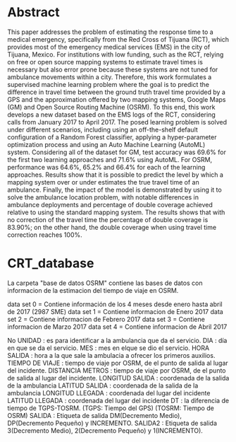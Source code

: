 
# Abstract

This paper addresses the problem of estimating the response time to a medical emergency, specifically from the Red Cross of Tijuana (RCT), which provides most of the emergency medical services (EMS) in the city of Tijuana, Mexico.
For institutions with low funding, such as the RCT, relying on free or open source mapping systems to estimate travel times is necessary but also error prone because these systems are not tuned for ambulance movements within a city.
Therefore, this work formulates a supervised machine learning problem where the goal is to predict the difference in travel time between the ground truth travel time provided by a GPS and the approximation offered by two mapping systems, Google Maps (GM) and Open Source Routing Machine (OSRM).
To this end, this work develops a new dataset based on the EMS logs of the RCT, considering calls from January 2017 to April 2017.
The posed learning problem is solved under different scenarios, including using an off-the-shelf default configuration of a Random Forest classifier, applying a hyper-parameter optimization process and using an Auto Machine Learning (AutoML) system.
Considering all of the dataset for GM, test accuracy was 69.6\% for the first two learning approaches and 71.6\% using AutoML.
For OSRM, performance was 64.6\%, 65.2\% and 66.4\% for each of the learning approaches.
Results show that it is possible to predict the level by which a mapping system over or under estimates the true travel time of an ambulance.
Finally, the impact of the model is demonstrated by using it to solve the ambulance location problem, with notable
differences in ambulance deployments and percentage of double coverage achieved relative to using the standard mapping system. The results shows that with no correction of the travel time the percentage of double coverage is 83.90\%; on the other hand, the double coverage when using travel time correction reaches 100\%.

# CRT_database

La carpeta "base de datos OSRM" contiene las bases de datos con informacion de la 
estimacion del tiempo de viaje en OSRM.

data set 0 = Contiene información de los 4 meses desde enero hasta abril de 2017  (2987 SME)
data set 1 = Contiene informacion de Enero 2017
data set 2 = Contiene informacion de Febrero 2017
data set 3 = Contiene informacion de Marzo 2017
data set 4 = Contiene informacion de Abril 2017 

No UNIDAD        : es para identificar a la ambulancia que da el servicio.
DIA              : día en que se da el servicio.
MES              : mes en elque se dio el servicio.
HORA SALIDA      : hora a la que sale la ambulacia a ofrecer los primeros auxilios.
TIEMPO DE VIAJE  : tiempo de viaje por OSRM, de el punto de salida al lugar del incidente.
DISTANCIA METROS : tiempo de viaje por OSRM, de el punto de salida al lugar del incidente.
LONGITUD SALIDA  : coordenada de la salida de la ambulancia
LATITUD SALIDA   : coordenada de la salida de la ambulancia
LONGITUD LLEGADA : coordenada del lugar del incidente
LATITUD LLEGADA  : coordenada del lugar del incidente
DT               : la diferencia de tiempo de TGPS-TOSRM. (TGPS: Tiempo del GPS) (TOSRM: Tiempo de OSRM) 
SALIDA           : Etiqueta de salida DM(Decremento Medio), DP(Decremento Pequeño) y INCREMENTO.
SALIDA2          : Etiqueta de salida 3(Decremento Medio), 2(Decremento Pequeño) y  1(INCREMENTO).




